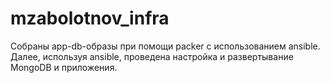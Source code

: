 # mzabolotnov_infra
 Собраны app-db-образы при помощи packer с использованием ansible. Далее, используя ansible, проведена настройка и развертывание MongoDB и приложения. 
